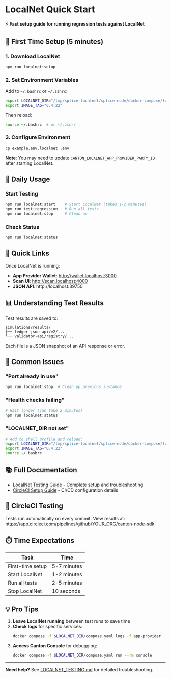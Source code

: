 # LocalNet Quick Start

⚡ **Fast setup guide for running regression tests against LocalNet**

## 🚀 First Time Setup (5 minutes)

### 1. Download LocalNet

```bash
npm run localnet:setup
```

### 2. Set Environment Variables

Add to `~/.bashrc` or `~/.zshrc`:

```bash
export LOCALNET_DIR="/tmp/splice-localnet/splice-node/docker-compose/localnet"
export IMAGE_TAG="0.4.22"
```

Then reload:

```bash
source ~/.bashrc  # or ~/.zshrc
```

### 3. Configure Environment

```bash
cp example.env.localnet .env
```

**Note**: You may need to update `CANTON_LOCALNET_APP_PROVIDER_PARTY_ID` after starting LocalNet.

## 🧪 Daily Usage

### Start Testing

```bash
npm run localnet:start    # Start LocalNet (takes 1-2 minutes)
npm run test:regression   # Run all tests
npm run localnet:stop     # Clean up
```

### Check Status

```bash
npm run localnet:status
```

## 🔗 Quick Links

Once LocalNet is running:

- **App Provider Wallet**: http://wallet.localhost:3000
- **Scan UI**: http://scan.localhost:4000
- **JSON API**: http://localhost:39750

## 📊 Understanding Test Results

Test results are saved to:

```
simulations/results/
├── ledger-json-api/v2/...
└── validator-api/registry/...
```

Each file is a JSON snapshot of an API response or error.

## 🐛 Common Issues

### "Port already in use"

```bash
npm run localnet:stop  # Clean up previous instance
```

### "Health checks failing"

```bash
# Wait longer (can take 2 minutes)
npm run localnet:status
```

### "LOCALNET_DIR not set"

```bash
# Add to shell profile and reload:
export LOCALNET_DIR="/tmp/splice-localnet/splice-node/docker-compose/localnet"
export IMAGE_TAG="0.4.22"
source ~/.bashrc
```

## 📚 Full Documentation

- [LocalNet Testing Guide](./docs/LOCALNET_TESTING.md) - Complete setup and troubleshooting
- [CircleCI Setup Guide](./docs/CIRCLECI_SETUP.md) - CI/CD configuration details

## 🎯 CircleCI Testing

Tests run automatically on every commit. View results at:
https://app.circleci.com/pipelines/github/YOUR_ORG/canton-node-sdk

## ⏱️ Time Expectations

| Task             | Time        |
| ---------------- | ----------- |
| First-time setup | 5-7 minutes |
| Start LocalNet   | 1-2 minutes |
| Run all tests    | 2-5 minutes |
| Stop LocalNet    | 10 seconds  |

## 💡 Pro Tips

1. **Leave LocalNet running** between test runs to save time
2. **Check logs** for specific services:
   ```bash
   docker compose -f $LOCALNET_DIR/compose.yaml logs -f app-provider
   ```
3. **Access Canton Console** for debugging:
   ```bash
   docker compose -f $LOCALNET_DIR/compose.yaml run --rm console
   ```

---

**Need help?** See [LOCALNET_TESTING.md](./docs/LOCALNET_TESTING.md) for detailed troubleshooting.


